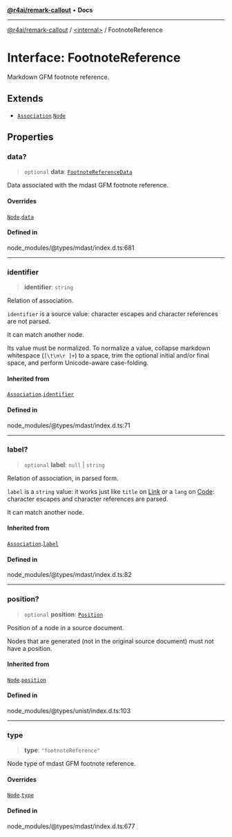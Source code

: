 [**@r4ai/remark-callout**](../../README.md) • **Docs**

***

[@r4ai/remark-callout](../../globals.md) / [\<internal\>](../README.md) / FootnoteReference

# Interface: FootnoteReference

Markdown GFM footnote reference.

## Extends

- [`Association`](Association.md).[`Node`](Node.md)

## Properties

### data?

> `optional` **data**: [`FootnoteReferenceData`](FootnoteReferenceData.md)

Data associated with the mdast GFM footnote reference.

#### Overrides

[`Node`](Node.md).[`data`](Node.md#data-1)

#### Defined in

node\_modules/@types/mdast/index.d.ts:681

***

### identifier

> **identifier**: `string`

Relation of association.

`identifier` is a source value: character escapes and character
references are not parsed.

It can match another node.

Its value must be normalized.
To normalize a value, collapse markdown whitespace (`[\t\n\r ]+`) to a space,
trim the optional initial and/or final space, and perform Unicode-aware
case-folding.

#### Inherited from

[`Association`](Association.md).[`identifier`](Association.md#identifier)

#### Defined in

node\_modules/@types/mdast/index.d.ts:71

***

### label?

> `optional` **label**: `null` \| `string`

Relation of association, in parsed form.

`label` is a `string` value: it works just like `title` on [Link](Link.md)
or a `lang` on [Code](Code.md): character escapes and character references
are parsed.

It can match another node.

#### Inherited from

[`Association`](Association.md).[`label`](Association.md#label)

#### Defined in

node\_modules/@types/mdast/index.d.ts:82

***

### position?

> `optional` **position**: [`Position`](Position.md)

Position of a node in a source document.

Nodes that are generated (not in the original source document) must not
have a position.

#### Inherited from

[`Node`](Node.md).[`position`](Node.md#position-1)

#### Defined in

node\_modules/@types/unist/index.d.ts:103

***

### type

> **type**: `"footnoteReference"`

Node type of mdast GFM footnote reference.

#### Overrides

[`Node`](Node.md).[`type`](Node.md#type-1)

#### Defined in

node\_modules/@types/mdast/index.d.ts:677

